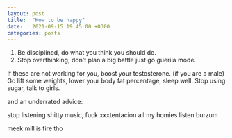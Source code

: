 ```yaml
---
layout: post
title:  "How to be happy"
date:   2021-09-15 19:45:00 +0300
categories: posts
---
```


1. Be disciplined, do what you think you should do.
2. Stop overthinking, don't plan a big battle just go guerila mode.


If these are not working for you, boost your testosterone. (if you are a male)
Go lift some weights, lower your body fat percentage, sleep well.
Stop using sugar, talk to girls.


and an underrated advice:


stop listening shitty music, fuck xxxtentacion all my homies listen burzum


meek mill is fire tho
